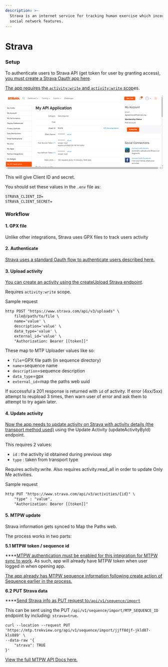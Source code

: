 ```yaml
---
description: >-
  Strava is an internet service for tracking human exercise which incorporates
  social network features.
---
```


# Strava

### **Setup**

To authenticate users to Strava API \(get token for user by granting access\), [you must create a Strava Oauth app here](https://www.strava.com/settings/api).

[The app requires the `activity:write` and `activity:write` scop](http://developers.strava.com/docs/authentication/#requestingaccess)es.

![Strava API app](../../../.gitbook/assets/a56df6a7-491d-48bd-88de-ad8f828dc5a5.png)

This will give Client ID and secret.

You should set these values in the `.env` file as:

```text
STRAVA_CLIENT_ID=
STRAVA_CLIENT_SECRET=
```

### Workflow

#### 1. GPX file

Unlike other integrations, Strava uses GPX files to track users activity

#### 2. Authenticate

[Strava uses a standard Oauth flow to authenticate users described here.](https://developers.strava.com/docs/authentication/#oauthoverview)

#### 3. Upload activity

[You can create an activity using the createUpload Strava endpoint](http://developers.strava.com/docs/reference/#api-Uploads-createUpload).

Requires `activity:write` scope.

Sample request

```text
http POST "https://www.strava.com/api/v3/uploads" \
    file@/path/to/file \
    name='value' \
    description='value' \
    data_type='value' \
    external_id='value' \
    "Authorization: Bearer [[token]]"
```

These map to MTP Uploader values like so:

* `file`=GPX file path \(in sequence directory\)
* `name`=sequence name
* `description`=sequence description
* `data_type`=gpx
* `external_id`=map the paths web uuid

If successful a 201 response is returned with `id` of activity. If error \(4xx/5xx\) attempt to reupload 3 times, then warn user of error and ask them to attempt to try again later.

#### 4. Update activity

[Now the app needs to update activity on Strava with activity details \(the transport method used\)](http://developers.strava.com/docs/reference/#api-Activities-updateActivityById) using the Update Activity \(updateActivityById\) endpoint.

This requires 2 values:

* `id` : the activity id obtained during previous step
* `type` : taken from transport type

Requires activity:write. Also requires activity:read\_all in order to update Only Me activities.

Sample request

```text
http PUT "https://www.strava.com/api/v3/activities/{id}" \
    "type" : "value",
    "Authorization: Bearer [[token]]"
```

#### 5. MTPW update

Strava information gets synced to Map the Paths web.

The process works in two parts:

**5.1 MTPW token / sequence id**

\*\*\*\*[MTPW authentication must be enabled for this integration for MTPW sync to work](../../../mtp-web/developer-docs/api.md#authorize). As such, app will already have MTPW token when user logged in when opening app.

[The app already has MTPW sequence information following create action of Sequence earlier in the process. ](map-the-paths-web.md)

**6.2 PUT Strava data**

\*\*\*\*[Send Strava info as PUT request to`/api/v1/sequence/import`](../../../mtp-web/developer-docs/api.md#create-sequence)

This can be sent using the PUT `/api/v1/sequence/import/MTP_SEQUENCE_ID` endpoint by including: `strava=true`.

```text
curl --location --request PUT 'https://mtp.trekview.org/api/v1/sequence/import/jjff8djf-jkld87-kls889' \
--data-raw '{
    "strava": TRUE
}'
```

[View the full MTPW API Docs here.](../../../mtp-web/developer-docs/api.md)

